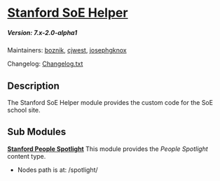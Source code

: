 # [Stanford SoE Helper](https://github.com/SU-SWS/stanford_soe_helper)
##### Version: 7.x-2.0-alpha1 

Maintainers: [boznik](https://github.com/bosnik), [cjwest](https://github.com/cjwest), [josephgknox](https://github.com/josephgknox)  

Changelog: [Changelog.txt](CHANGELOG.txt)

Description
---

The Stanford SoE Helper module provides the custom code for the SoE school site.


Sub Modules
---

**[Stanford People Spotlight](https://github.com/SU-SWS/stanford_soe_helper/stanford_people_spotlight)**
This module provides the _People Spotlight_ content type.

- Nodes path is at: /spotlight/<title>

**[Stanford People Spotlight Administration](https://github.com/SU-SWS/stanford_soe_helper/stanford_people_spotlight_adminstration)**
This module provides manage content for _People Spotlight_ content types.

**[Stanford People Spotlight Layouts](https://github.com/SU-SWS/stanford_soe_helper/stanford_people_spotlight_layouts)**
This module provides the context and layouts for _People Spotlight_.

**[Stanford People Spotlight Views](https://github.com/SU-SWS/stanford_soe_helper/stanford_people_spotlight_views)**
This module provides views for _People Spotlight_.


Views Pages:

- All spotlights view at /spotlight
- Student spotlights view at /spotlight/students
- Faculty spotlights view at /spotlight/faculty

***Stanford People Spotlight: 1, Vertical, Span4, Card***
Display: Block.
This randomly selects Stanford People Spotlight nodes, displays 1, and uses span4 and Large Square image style			

***Stanford People Spotlight: 1, Vertical, Span6, Card***
Display: Block.
This randomly selects Stanford People Spotlight nodes, displays 1, and uses span6 and Large Square image style			

***Stanford People Spotlight: 2, Vertical, Span4, Card***
Display: Block.
This randomly selects Stanford People Spotlight nodes, displays 2, and uses span4 and Large Square image style			

***Stanford People Spotlight: 2, Vertical, Span6, Card***
Display: Block.
This randomly selects Stanford People Spotlight nodes, displays 2, and uses span6 and Large Square image style			

***Stanford People Spotlight: 3, Vertical, Card***
Displays: Block, Page - /spotlight.
This randomly selects Stanford People Spotlight nodes, displays 1, and uses span4 and Large Square image style			

***Stanford People Spotlight: FW Banner - No Quote***
Display: Block.
This uses square image size 370x370			

***Stanford People Spotlight: FW Banner - Quote***
Display: Block.
This uses square image size 370x370			

***Stanford People Spotlight: Horizontal Card***
Display: Block.
This randomly selects Stanford People Spotlight nodes and uses Large Square image style


**[Stanford SoE Helper Bean Types](https://github.com/SU-SWS/stanford_soe_helper/stanford_soe_helper_bean_types/)**
This module provides custom functionality for bean types.

**[Stanford SoE Helper Event](https://github.com/SU-SWS/stanford_soe_helper/stanford_soe_helper_event/)**
This module provides custom functionality for events.

**[Stanford SoE Helper_Homepage](https://github.com/SU-SWS/stanford_soe_helper/stanford_soe_helper_homepage/)**
This module provides custom functionality for the SoE Homepage.

**[Stanford SoE Helper Landing_Page](https://github.com/SU-SWS/stanford_soe_helper/stanford_soe_helper_landing_page/)**
This module provides custom functionality for landing pages.

**[Stanford SoE Helper Magazine Views](https://github.com/SU-SWS/stanford_soe_helper/stanford_soe_helper_mag_views/)**
This module provides custom magazine views that use template (tpl.php) files. 

**[Stanford SoE Helper Magazine](https://github.com/SU-SWS/stanford_soe_helper/stanford_soe_helper_magazine/)**
This module provides custom functionality for the Stanford Magazine. This includes:
- The newsletter sign-up block that appears on magazine pages
- Custom blocks that link to the all articles and all issues pages.
- The Stanford Taxonomy Term view - this view overwrites Drupal's default system for handling taxonomy terms.
- Some site owner and editor permissions

This module uses the _stanford_department_ taxonomy. This taxonomy is defined in the 
[stanford_news_extras](https://github.com/SU-SWS/stanford_news/stanford_news_extras) module.

**[Stanford SoE Helper News](https://github.com/SU-SWS/stanford_soe_helper/stanford_soe_helper_news/)**
This module provides custom functionality for news.

**[Stanford SoE Helper Page](https://github.com/SU-SWS/stanford_soe_helper/stanford_soe_helper_page/)**
This module provides custom functionality for Stanford Pages.

**[Stanford SoE Helper Search](https://github.com/SU-SWS/stanford_soe_helper/stanford_soe_helper_search/)**
This module provides Solr search functionality.

**[Stanford SoE Helper Sitewide](https://github.com/SU-SWS/stanford_soe_helper/stanford_soe_helper_sitewide/)**
This module provides custom functionality for sitewide functionality. 
This includes contexts and vocabulary including:
 - SoE Accent Color vocabulary
 - Stanford SoE Intranet Link block
 

Accessibility
---
[![WCAG Conformance 2.0 AA Badge](https://www.w3.org/WAI/wcag2AA-blue.png)](https://www.w3.org/TR/WCAG20/)
Evaluation Date: 201X-XX-XX  
This module conforms to level AA WCAG 2.0 standards as required by the university's accessibility policy. For more information on the policy please visit: [https://ucomm.stanford.edu/policies/accessibility-policy.html](https://ucomm.stanford.edu/policies/accessibility-policy.html).

Installation
---

Install this module like any other module. [See Drupal Documentation](https://drupal.org/documentation/install/modules-themes/modules-7)

Configuration
---

If using the Pingdom cache clear functionality in `stanford_soe_helper_cc()`, you need to set a variable with the same value as the token you are setting in Pingdom:
```
drush vset stanford_soe_helper_pingdom_token <token_value>
```



Troubleshooting
---

If you are experiencing issues with this module try reverting the feature first. If you are still experiencing issues try posting an issue on the GitHub issues page.

Developer
---

If you wish to develop on this module you will most likely need to compile some new css. Please use the sass structure provided and compile with the sass compiler packaged in this module. To install:

```
npm install
grunt watch
 or
grunt devmode
```

Contribution / Collaboration
---

You are welcome to contribute functionality, bug fixes, or documentation to this module. If you would like to suggest a fix or new functionality you may add a new issue to the GitHub issue queue or you may fork this repository and submit a pull request. For more help please see [GitHub's article on fork, branch, and pull requests](https://help.github.com/articles/using-pull-requests)
